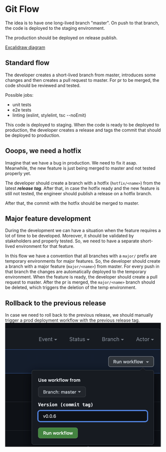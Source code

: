 # Git Flow

The idea is to have one long-lived branch "master".
On push to that branch, the code is deployed to the staging environment.

The production should be deployed on release publish.

[Excalidraw diagram](https://link.excalidraw.com/l/1vrQ6FyH9mj/9vKB70dRiT5)

## Standard flow

The developer creates a short-lived branch from master, introduces some changes and
then creates a pull request to master.
For pr to be merged, the code should be reviewed and tested.

Possible jobs:

- unit tests
- e2e tests
- linting (eslint, stylelint, tsc --noEmit)

This code is deployed to staging.
When the code is ready to be deployed to production, the developer creates a release and tags the commit that should be
deployed to production.

## Ooops, we need a hotfix

Imagine that we have a bug in production. We need to fix it asap.
Meanwhile, the new feature is just being merged to master and not tested properly yet.

The developer should create a branch with a hotfix (`hotfix/<name>`) from the latest **_release tag_**.
After that, in case the hotfix ready and the new feature is still not tested,
the engineer should publish a release on a hotfix branch.

After that, the commit with the hotfix should be merged to master.

## Major feature development

During the development we can have a situation when the feature requires a lot of time to be developed. Moreover, it
should be validated by stakeholders and properly tested. So, we need to have a separate short-lived environment for that
feature.

In this flow we have a convention that all branches with a `major/` prefix are temporary environments for major
features.
So, the developer should create a branch with a major feature (`major/<name>`) from master.
For every push in that branch the changes are automatically deployed to the temporary environment.
When the feature is ready, the developer should create a pull request to master.
After the pr is merged, the `major/<name>` branch should be deleted, which triggers the deletion of the temp
environment.

## Rollback to the previous release

In case we need to roll back to the previous release, we should manually trigger a prod deployment workflow
with the previous release tag.
![Rollback to the previous release](./public/manual-worflow.png)

